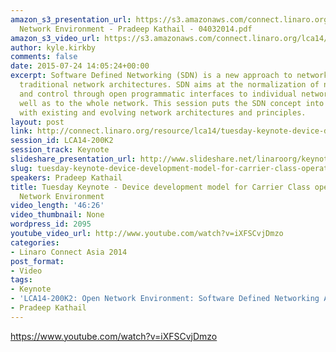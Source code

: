```yaml
---
amazon_s3_presentation_url: https://s3.amazonaws.com/connect.linaro.org/lca14/presentations/Keynote-Open
  Network Environment - Pradeep Kathail - 04032014.pdf
amazon_s3_video_url: https://s3.amazonaws.com/connect.linaro.org/lca14/videos/03-04-Tuesday/Tuesday+Keynote+-+Device+development+model+for+Carrier+Class+operators+%2526+Open+Network+Environment.mp4
author: kyle.kirkby
comments: false
date: 2015-07-24 14:05:24+00:00
excerpt: Software Defined Networking (SDN) is a new approach to networking, complementing
  traditional network architectures. SDN aims at the normalization of network configuration
  and control through open programmatic interfaces to individual network devices as
  well as to the whole network. This session puts the SDN concept into perspective
  with existing and evolving network architectures and principles.
layout: post
link: http://connect.linaro.org/resource/lca14/tuesday-keynote-device-development-model-for-carrier-class-operators-open-network-environment/
session_id: LCA14-200K2
session_track: Keynote
slideshare_presentation_url: http://www.slideshare.net/linaroorg/keynote-open-networkenvironmentpradeepkathail04032014
slug: tuesday-keynote-device-development-model-for-carrier-class-operators-open-network-environment
speakers: Pradeep Kathail
title: Tuesday Keynote - Device development model for Carrier Class operators & Open
  Network Environment
video_length: '46:26'
video_thumbnail: None
wordpress_id: 2095
youtube_video_url: http://www.youtube.com/watch?v=iXFSCvjDmzo
categories:
- Linaro Connect Asia 2014
post_format:
- Video
tags:
- Keynote
- 'LCA14-200K2: Open Network Environment: Software Defined Networking And Beyond'
- Pradeep Kathail
---
```


https://www.youtube.com/watch?v=iXFSCvjDmzo
